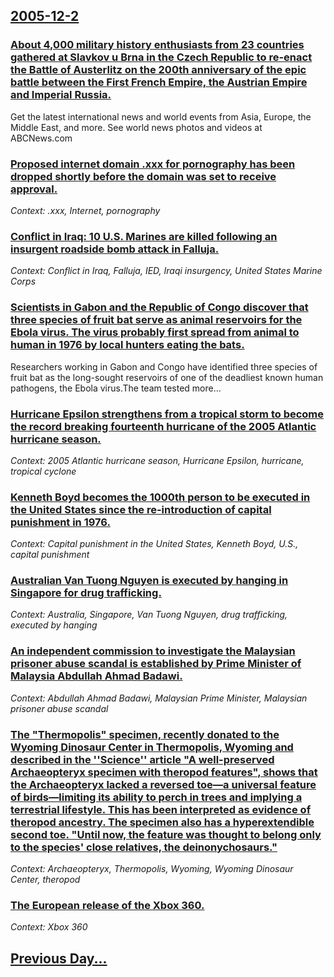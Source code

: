 ## [2005-12-2](/news/2005/12/2/index.md)

### [ About 4,000 military history enthusiasts from 23 countries gathered at Slavkov u Brna in the Czech Republic to re-enact the Battle of Austerlitz on the 200th anniversary of the epic battle between the First French Empire, the Austrian Empire and Imperial Russia. ](/news/2005/12/2/about-4-000-military-history-enthusiasts-from-23-countries-gathered-at-slavkov-u-brna-in-the-czech-republic-to-re-enact-the-battle-of-auste.md)
Get the latest international news and world events from Asia, Europe, the Middle East, and more. See world news photos and videos at ABCNews.com

### [ Proposed internet domain .xxx for pornography has been dropped shortly before the domain was set to receive approval. ](/news/2005/12/2/proposed-internet-domain-xxx-for-pornography-has-been-dropped-shortly-before-the-domain-was-set-to-receive-approval.md)
_Context: .xxx, Internet, pornography_

### [ Conflict in Iraq: 10 U.S. Marines are killed following an insurgent roadside bomb attack in Falluja. ](/news/2005/12/2/conflict-in-iraq-10-u-s-marines-are-killed-following-an-insurgent-roadside-bomb-attack-in-falluja.md)
_Context: Conflict in Iraq, Falluja, IED, Iraqi insurgency, United States Marine Corps_

### [ Scientists in Gabon and the Republic of Congo discover that three species of fruit bat serve as animal reservoirs for the Ebola virus. The virus probably first spread from animal to human in 1976 by local hunters eating the bats. ](/news/2005/12/2/scientists-in-gabon-and-the-republic-of-congo-discover-that-three-species-of-fruit-bat-serve-as-animal-reservoirs-for-the-ebola-virus-the.md)
Researchers working in Gabon and Congo have identified three species of fruit bat as the long-sought reservoirs of one of the deadliest known human pathogens, the Ebola virus.The team tested more...

### [ Hurricane Epsilon strengthens from a tropical storm to become the record breaking fourteenth hurricane of the 2005 Atlantic hurricane season. ](/news/2005/12/2/hurricane-epsilon-strengthens-from-a-tropical-storm-to-become-the-record-breaking-fourteenth-hurricane-of-the-2005-atlantic-hurricane-seaso.md)
_Context: 2005 Atlantic hurricane season, Hurricane Epsilon, hurricane, tropical cyclone_

### [ Kenneth Boyd becomes the 1000th person to be executed in the United States since the re-introduction of capital punishment in 1976. ](/news/2005/12/2/kenneth-boyd-becomes-the-1000th-person-to-be-executed-in-the-united-states-since-the-re-introduction-of-capital-punishment-in-1976.md)
_Context: Capital punishment in the United States, Kenneth Boyd, U.S., capital punishment_

### [ Australian Van Tuong Nguyen is executed by hanging in Singapore for drug trafficking. ](/news/2005/12/2/australian-van-tuong-nguyen-is-executed-by-hanging-in-singapore-for-drug-trafficking.md)
_Context: Australia, Singapore, Van Tuong Nguyen, drug trafficking, executed by hanging_

### [ An independent commission to investigate the Malaysian prisoner abuse scandal is established by Prime Minister of Malaysia Abdullah Ahmad Badawi. ](/news/2005/12/2/an-independent-commission-to-investigate-the-malaysian-prisoner-abuse-scandal-is-established-by-prime-minister-of-malaysia-abdullah-ahmad-b.md)
_Context: Abdullah Ahmad Badawi, Malaysian Prime Minister, Malaysian prisoner abuse scandal_

### [ The "Thermopolis" specimen, recently donated to the Wyoming Dinosaur Center in Thermopolis, Wyoming and described in the ''Science'' article "A well-preserved Archaeopteryx specimen with theropod features", shows that the Archaeopteryx lacked a reversed toe&mdash;a universal feature of birds&mdash;limiting its ability to perch in trees and implying a terrestrial lifestyle. This has been interpreted as evidence of theropod ancestry. The specimen also has a hyperextendible second toe. "Until now, the feature was thought to belong only to the species' close relatives, the deinonychosaurs."](/news/2005/12/2/the-thermopolis-specimen-recently-donated-to-the-wyoming-dinosaur-center-in-thermopolis-wyoming-and-described-in-the-science-articl.md)
_Context: Archaeopteryx, Thermopolis, Wyoming, Wyoming Dinosaur Center, theropod_

### [ The European release of the Xbox 360.](/news/2005/12/2/the-european-release-of-the-xbox-360.md)
_Context: Xbox 360_

## [Previous Day...](/news/2005/12/1/index.md)

